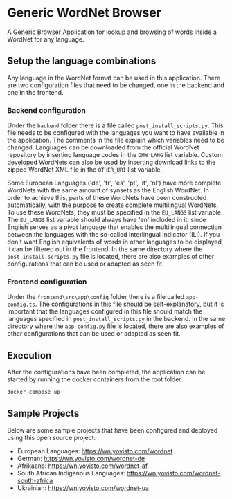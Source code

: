 # Generic WordNet Browser
A Generic Browser Application for lookup and browsing of words inside a WordNet for any language.

## Setup the language combinations 
Any language in the WordNet format can be used in this application. There are two configuration files that need to be changed, one in the backend and one in the frontend.
### Backend configuration
Under the `backend` folder there is a file called `post_install_scripts.py`. This file needs to be configured with the languages you want to have available in the application. The comments in the file explain which variables need to be changed. Languages can be downloaded from the official WordNet repository by inserting language codes in the `OMW_LANG` list variable. Custom developed WordNets can also be used by inserting download links to the zipped WordNet XML file in the `OTHER_URI` list variable.

Some European Languages ('de', 'fr', 'es', 'pt', 'it', 'nl') have more complete WordNets with the same amount of synsets as the English WordNet. In order to achieve this, parts of these WordNets have been constructed automatically, with the purpose to create complete multilingual WordNets. To use these WordNets, they must be specified in the `EU_LANGS` list variable. The `EU_LANGS` list variable should always have 'en' included in it, since English serves as a pivot language that enables the multilingual connection between the languages with the so-called Interlingual Indicator (ILI). If you don't want English equivalents of words in other languages to be displayed, it can be filtered out in the frontend. In the same directory where the `post_install_scripts.py` file is located, there are also examples of other configurations that can be used or adapted as seen fit.

### Frontend configuration
Under the `frontend\src\app\config` folder there is a file called `app-config.ts`. The configurations in this file should be self-explanatory, but it is important that the languages configured in this file should match the languages specified in `post_install_scripts.py` in the backend. In the same directory where the `app-config.py` file is located, there are also examples of other configurations that can be used or adapted as seen fit.

## Execution
After the configurations have been completed, the application can be started by running the docker containers from the root folder:
```bash
docker-compose up
```
## Sample Projects
Below are some sample projects that have been configured and deployed using this open source project:
<ul>
<li>European Languages: <a href="https://wn.yovisto.com/wordnet">https://wn.yovisto.com/wordnet</a></li>
<li>German: <a href="https://wn.yovisto.com/wordnet-de">https://wn.yovisto.com/wordnet-de</a></li>
<li>Afrikaans: <a href="https://wn.yovisto.com/wordnet-af">https://wn.yovisto.com/wordnet-af</a></li>
<li>South African Indigenous Languages: <a href="https://wn.yovisto.com/wordnet-south-africa">https://wn.yovisto.com/wordnet-south-africa</a></li>
<li>Ukrainian: <a href="https://wn.yovisto.com/wordnet-ua">https://wn.yovisto.com/wordnet-ua</a></li>
</ul>


